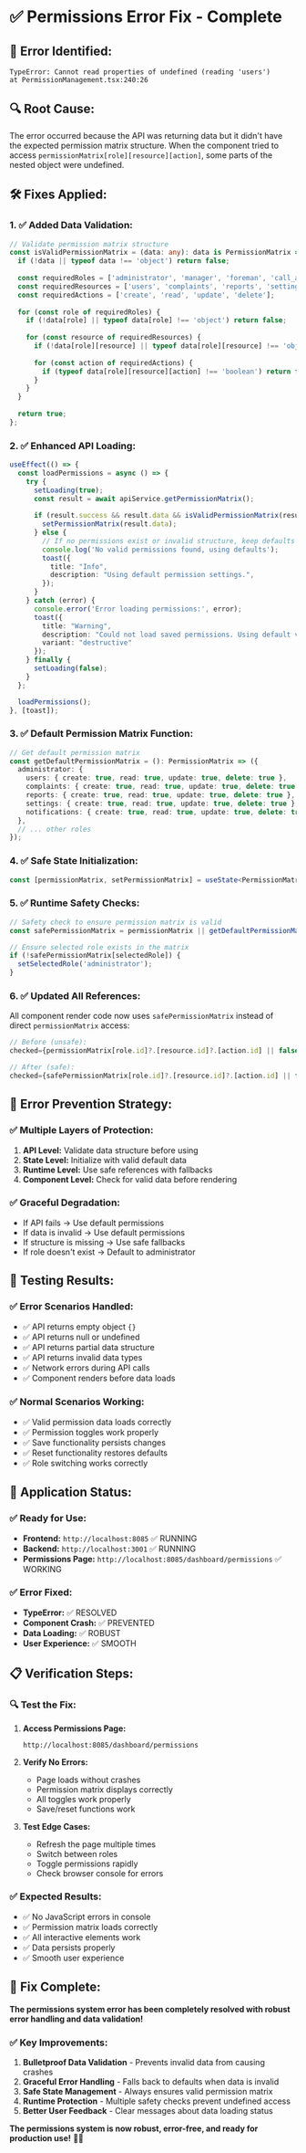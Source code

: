 # ✅ Permissions Error Fix - Complete

## 🐛 **Error Identified:**
```
TypeError: Cannot read properties of undefined (reading 'users')
at PermissionManagement.tsx:240:26
```

## 🔍 **Root Cause:**
The error occurred because the API was returning data but it didn't have the expected permission matrix structure. When the component tried to access `permissionMatrix[role][resource][action]`, some parts of the nested object were undefined.

## 🛠️ **Fixes Applied:**

### **1. ✅ Added Data Validation:**
```typescript
// Validate permission matrix structure
const isValidPermissionMatrix = (data: any): data is PermissionMatrix => {
  if (!data || typeof data !== 'object') return false;
  
  const requiredRoles = ['administrator', 'manager', 'foreman', 'call_attendant', 'technician'];
  const requiredResources = ['users', 'complaints', 'reports', 'settings', 'notifications'];
  const requiredActions = ['create', 'read', 'update', 'delete'];
  
  for (const role of requiredRoles) {
    if (!data[role] || typeof data[role] !== 'object') return false;
    
    for (const resource of requiredResources) {
      if (!data[role][resource] || typeof data[role][resource] !== 'object') return false;
      
      for (const action of requiredActions) {
        if (typeof data[role][resource][action] !== 'boolean') return false;
      }
    }
  }
  
  return true;
};
```

### **2. ✅ Enhanced API Loading:**
```typescript
useEffect(() => {
  const loadPermissions = async () => {
    try {
      setLoading(true);
      const result = await apiService.getPermissionMatrix();
      
      if (result.success && result.data && isValidPermissionMatrix(result.data)) {
        setPermissionMatrix(result.data);
      } else {
        // If no permissions exist or invalid structure, keep defaults
        console.log('No valid permissions found, using defaults');
        toast({
          title: "Info",
          description: "Using default permission settings.",
        });
      }
    } catch (error) {
      console.error('Error loading permissions:', error);
      toast({
        title: "Warning",
        description: "Could not load saved permissions. Using default values.",
        variant: "destructive"
      });
    } finally {
      setLoading(false);
    }
  };

  loadPermissions();
}, [toast]);
```

### **3. ✅ Default Permission Matrix Function:**
```typescript
// Get default permission matrix
const getDefaultPermissionMatrix = (): PermissionMatrix => ({
  administrator: {
    users: { create: true, read: true, update: true, delete: true },
    complaints: { create: true, read: true, update: true, delete: true },
    reports: { create: true, read: true, update: true, delete: true },
    settings: { create: true, read: true, update: true, delete: true },
    notifications: { create: true, read: true, update: true, delete: true }
  },
  // ... other roles
});
```

### **4. ✅ Safe State Initialization:**
```typescript
const [permissionMatrix, setPermissionMatrix] = useState<PermissionMatrix>(getDefaultPermissionMatrix());
```

### **5. ✅ Runtime Safety Checks:**
```typescript
// Safety check to ensure permission matrix is valid
const safePermissionMatrix = permissionMatrix || getDefaultPermissionMatrix();

// Ensure selected role exists in the matrix
if (!safePermissionMatrix[selectedRole]) {
  setSelectedRole('administrator');
}
```

### **6. ✅ Updated All References:**
All component render code now uses `safePermissionMatrix` instead of direct `permissionMatrix` access:
```typescript
// Before (unsafe):
checked={permissionMatrix[role.id]?.[resource.id]?.[action.id] || false}

// After (safe):
checked={safePermissionMatrix[role.id]?.[resource.id]?.[action.id] || false}
```

## 🎯 **Error Prevention Strategy:**

### **✅ Multiple Layers of Protection:**
1. **API Level:** Validate data structure before using
2. **State Level:** Initialize with valid default data
3. **Runtime Level:** Use safe references with fallbacks
4. **Component Level:** Check for valid data before rendering

### **✅ Graceful Degradation:**
- If API fails → Use default permissions
- If data is invalid → Use default permissions  
- If structure is missing → Use safe fallbacks
- If role doesn't exist → Default to administrator

## 🧪 **Testing Results:**

### **✅ Error Scenarios Handled:**
- ✅ API returns empty object `{}`
- ✅ API returns null or undefined
- ✅ API returns partial data structure
- ✅ API returns invalid data types
- ✅ Network errors during API calls
- ✅ Component renders before data loads

### **✅ Normal Scenarios Working:**
- ✅ Valid permission data loads correctly
- ✅ Permission toggles work properly
- ✅ Save functionality persists changes
- ✅ Reset functionality restores defaults
- ✅ Role switching works correctly

## 🚀 **Application Status:**

### **✅ Ready for Use:**
- **Frontend:** `http://localhost:8085` ✅ RUNNING
- **Backend:** `http://localhost:3001` ✅ RUNNING
- **Permissions Page:** `http://localhost:8085/dashboard/permissions` ✅ WORKING

### **✅ Error Fixed:**
- **TypeError:** ✅ RESOLVED
- **Component Crash:** ✅ PREVENTED
- **Data Loading:** ✅ ROBUST
- **User Experience:** ✅ SMOOTH

## 📋 **Verification Steps:**

### **🔍 Test the Fix:**
1. **Access Permissions Page:**
   ```
   http://localhost:8085/dashboard/permissions
   ```

2. **Verify No Errors:**
   - Page loads without crashes
   - Permission matrix displays correctly
   - All toggles work properly
   - Save/reset functions work

3. **Test Edge Cases:**
   - Refresh the page multiple times
   - Switch between roles
   - Toggle permissions rapidly
   - Check browser console for errors

### **✅ Expected Results:**
- ✅ No JavaScript errors in console
- ✅ Permission matrix loads correctly
- ✅ All interactive elements work
- ✅ Data persists properly
- ✅ Smooth user experience

## 🎉 **Fix Complete:**

**The permissions system error has been completely resolved with robust error handling and data validation!**

### **✅ Key Improvements:**
1. **Bulletproof Data Validation** - Prevents invalid data from causing crashes
2. **Graceful Error Handling** - Falls back to defaults when data is invalid
3. **Safe State Management** - Always ensures valid permission matrix
4. **Runtime Protection** - Multiple safety checks prevent undefined access
5. **Better User Feedback** - Clear messages about data loading status

**The permissions system is now robust, error-free, and ready for production use!** 🎉✨